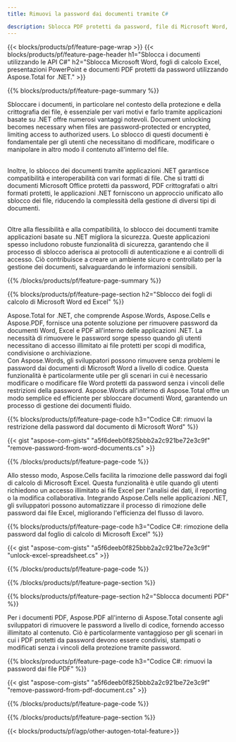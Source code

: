 ```yaml
---
title: Rimuovi la password dai documenti tramite C# 

description: Sblocca PDF protetti da password, file di Microsoft Word, fogli di calcolo Excel e file di presentazione PowerPoint tramite l'applicazione C#.
---
```


{{< blocks/products/pf/feature-page-wrap >}}
{{< blocks/products/pf/feature-page-header h1="Sblocca i documenti utilizzando le API C#" h2="Sblocca Microsoft Word, fogli di calcolo Excel, presentazioni PowerPoint e documenti PDF protetti da password utilizzando Aspose.Total for .NET." >}}

{{% blocks/products/pf/feature-page-summary %}}

Sbloccare i documenti, in particolare nel contesto della protezione e della crittografia dei file, è essenziale per vari motivi e farlo tramite applicazioni basate su .NET offre numerosi vantaggi notevoli. Document unlocking becomes necessary when files are password-protected or encrypted, limiting access to authorized users. Lo sblocco di questi documenti è fondamentale per gli utenti che necessitano di modificare, modificare o manipolare in altro modo il contenuto all'interno del file. <br /><br />

Inoltre, lo sblocco dei documenti tramite applicazioni .NET garantisce compatibilità e interoperabilità con vari formati di file. Che si tratti di documenti Microsoft Office protetti da password, PDF crittografati o altri formati protetti, le applicazioni .NET forniscono un approccio unificato allo sblocco dei file, riducendo la complessità della gestione di diversi tipi di documenti.<br /><br />

Oltre alla flessibilità e alla compatibilità, lo sblocco dei documenti tramite applicazioni basate su .NET migliora la sicurezza. Queste applicazioni spesso includono robuste funzionalità di sicurezza, garantendo che il processo di sblocco aderisca ai protocolli di autenticazione e ai controlli di accesso. Ciò contribuisce a creare un ambiente sicuro e controllato per la gestione dei documenti, salvaguardando le informazioni sensibili.

{{% /blocks/products/pf/feature-page-summary  %}}

{{% blocks/products/pf/feature-page-section  h2="Sblocco dei fogli di calcolo di Microsoft Word ed Excel" %}}

Aspose.Total for .NET, che comprende Aspose.Words, Aspose.Cells e Aspose.PDF, fornisce una potente soluzione per rimuovere password da documenti Word, Excel e PDF all'interno delle applicazioni .NET. La necessità di rimuovere le password sorge spesso quando gli utenti necessitano di accesso illimitato ai file protetti per scopi di modifica, condivisione o archiviazione.<br />
Con Aspose.Words, gli sviluppatori possono rimuovere senza problemi le password dai documenti di Microsoft Word a livello di codice. Questa funzionalità è particolarmente utile per gli scenari in cui è necessario modificare o modificare file Word protetti da password senza i vincoli delle restrizioni della password. Aspose.Words all'interno di Aspose.Total offre un modo semplice ed efficiente per sbloccare documenti Word, garantendo un processo di gestione dei documenti fluido.

{{% blocks/products/pf/feature-page-code h3="Codice C#: rimuovi la restrizione della password dal documento di Microsoft Word" %}}

{{< gist "aspose-com-gists" "a5f6deeb0f825bbb2a2c921be72e3c9f" "remove-password-from-word-documents.cs" >}}

{{% /blocks/products/pf/feature-page-code  %}}

Allo stesso modo, Aspose.Cells facilita la rimozione delle password dai fogli di calcolo di Microsoft Excel. Questa funzionalità è utile quando gli utenti richiedono un accesso illimitato ai file Excel per l'analisi dei dati, il reporting o la modifica collaborativa. Integrando Aspose.Cells nelle applicazioni .NET, gli sviluppatori possono automatizzare il processo di rimozione delle password dai file Excel, migliorando l'efficienza del flusso di lavoro.

{{% blocks/products/pf/feature-page-code h3="Codice C#: rimozione della password dal foglio di calcolo di Microsoft Excel" %}}

{{< gist "aspose-com-gists" "a5f6deeb0f825bbb2a2c921be72e3c9f" "unlock-excel-spreadsheet.cs" >}}

{{% /blocks/products/pf/feature-page-code  %}}

{{% /blocks/products/pf/feature-page-section %}}

{{% blocks/products/pf/feature-page-section  h2="Sblocca documenti PDF" %}}

Per i documenti PDF, Aspose.PDF all'interno di Aspose.Total consente agli sviluppatori di rimuovere le password a livello di codice, fornendo accesso illimitato al contenuto. Ciò è particolarmente vantaggioso per gli scenari in cui i PDF protetti da password devono essere condivisi, stampati o modificati senza i vincoli della protezione tramite password.

{{% blocks/products/pf/feature-page-code h3="Codice C#: rimuovi la password dai file PDF" %}}

{{< gist "aspose-com-gists" "a5f6deeb0f825bbb2a2c921be72e3c9f" "remove-password-from-pdf-document.cs" >}}

{{% /blocks/products/pf/feature-page-code  %}}

{{% /blocks/products/pf/feature-page-section %}}

{{< blocks/products/pf/agp/other-autogen-total-feature>}}